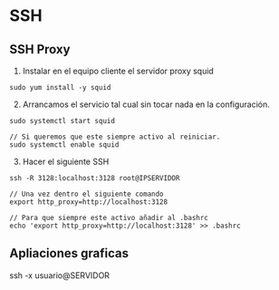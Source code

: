 # SSH

## SSH Proxy 
1. Instalar en el equipo cliente el servidor proxy squid 
```
sudo yum install -y squid 
```

2. Arrancamos el servicio tal cual sin tocar nada en la configuración.
```
sudo systemctl start squid

// Si queremos que este siempre activo al reiniciar.
sudo systemctl enable squid 
```

3. Hacer el siguiente SSH
```
ssh -R 3128:localhost:3128 root@IPSERVIDOR

// Una vez dentro el siguiente comando
export http_proxy=http://localhost:3128

// Para que siempre este activo añadir al .bashrc
echo 'export http_proxy=http://localhost:3128' >> .bashrc
```

## Apliaciones graficas
ssh -x usuario@SERVIDOR 



